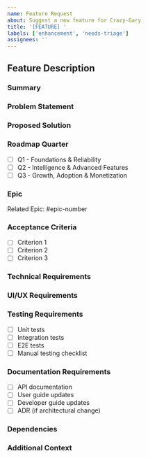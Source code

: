```yaml
---
name: Feature Request
about: Suggest a new feature for Crazy-Gary
title: '[FEATURE] '
labels: ['enhancement', 'needs-triage']
assignees: ''
---
```


## Feature Description

### Summary
<!-- Brief description of the feature -->

### Problem Statement
<!-- What problem does this solve? -->

### Proposed Solution
<!-- How should this feature work? -->

### Roadmap Quarter
- [ ] Q1 - Foundations & Reliability
- [ ] Q2 - Intelligence & Advanced Features
- [ ] Q3 - Growth, Adoption & Monetization

### Epic
<!-- Link to related epic if applicable -->
Related Epic: #epic-number

### Acceptance Criteria
<!-- Specific, testable criteria -->
- [ ] Criterion 1
- [ ] Criterion 2
- [ ] Criterion 3

### Technical Requirements
<!-- Technical implementation details -->

### UI/UX Requirements
<!-- User interface requirements -->

### Testing Requirements
- [ ] Unit tests
- [ ] Integration tests
- [ ] E2E tests
- [ ] Manual testing checklist

### Documentation Requirements
- [ ] API documentation
- [ ] User guide updates
- [ ] Developer guide updates
- [ ] ADR (if architectural change)

### Dependencies
<!-- Any dependencies on other issues -->

### Additional Context
<!-- Screenshots, mockups, references -->